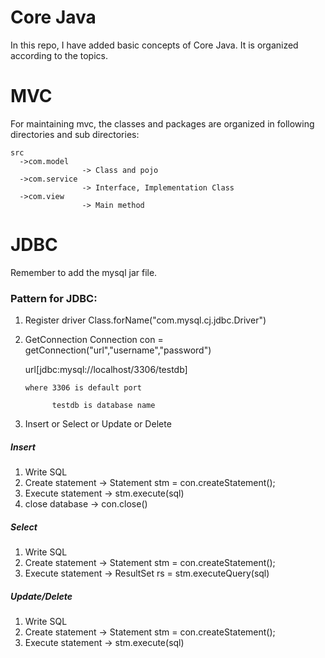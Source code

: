 # Core Java
In this repo, I have added basic concepts of Core Java. It is organized according to the topics.

# MVC
For maintaining mvc, the classes and packages are organized in following directories and sub directories:
    
    
    
    src
      ->com.model
                    -> Class and pojo
      ->com.service
                    -> Interface, Implementation Class
      ->com.view
                    -> Main method

# JDBC
Remember to add the mysql jar file.

### Pattern for JDBC: 
1. Register driver
   Class.forName("com.mysql.cj.jdbc.Driver")
2. GetConnection
   Connection con = getConnection("url","username","password")


    url[jdbc:mysql://localhost/3306/testdb]

       where 3306 is default port
   
             testdb is database name

4. Insert or Select or Update or Delete


##### Insert
1. Write SQL
2. Create statement ->  Statement stm = con.createStatement();
3. Execute statement  -> stm.execute(sql)
4. close database -> con.close()

##### Select
1. Write SQL
2. Create statement ->  Statement stm = con.createStatement();
3. Execute statement  -> ResultSet rs = stm.executeQuery(sql)

##### Update/Delete
1. Write SQL
2. Create statement ->  Statement stm = con.createStatement();
3. Execute statement  -> stm.execute(sql)
   


